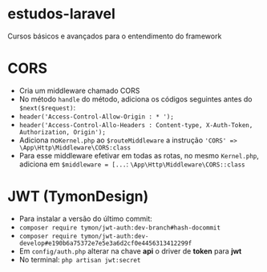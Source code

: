 # estudos-laravel
Cursos básicos e avançados para o entendimento do framework

# CORS
* Cria um middleware chamado CORS
* No método `handle` do método, adiciona os códigos seguintes antes do `$next($request)`: 
* `header('Access-Control-Allow-Origin : * ');`
* `header('Access-Control-Allo-Headers : Content-type, X-Auth-Token, Authorization, Origin');`
* Adiciona no`Kernel.php` ao `$routeMiddleware` a instrução `'CORS' => \App\Http\Middleware\CORS:class`
* Para esse middleware efetivar em todas as rotas, no mesmo `Kernel.php`, adiciona em `$middleware = [...`: `\App\Http\Middleware\CORS::class`

# JWT (TymonDesign)
* Para instalar a versão do último commit:
* `composer require tymon/jwt-auth:dev-branch#hash-docommit`
* `composer require tymon/jwt-auth:dev-develop#e190b6a75372e7e5e3a6d2cf0e4456313412299f`
* Em `config/auth.php` alterar na chave **api** o driver de **token** para **jwt**
* No terminal: `php artisan jwt:secret`
